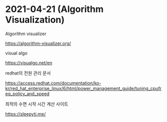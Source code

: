 # 2021-04-21 (Algorithm Visualization)

Algorithm visualizer

https://algorithm-visualizer.org/



visual algo

https://visualgo.net/en



redhat의 전원 관리 문서

https://access.redhat.com/documentation/ko-kr/red_hat_enterprise_linux/6/html/power_management_guide/tuning_cpufreq_policy_and_speed



최적의 수면 시작 시간 계산 사이트

https://sleepyti.me/